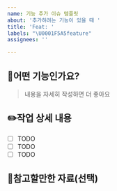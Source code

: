 ```yaml
---
name: 기능 추가 이슈 템플릿
about: '추가하려는 기능이 있을 때 '
title: 'Feat: '
labels: "\U0001F5A5️feature"
assignees: ''

---
```


## 🧐어떤 기능인가요?
>내용을 자세히 작성하면 더 좋아요

## ✏️작업 상세 내용

- [ ] TODO
- [ ] TODO
- [ ] TODO

## 📖참고할만한 자료(선택)

